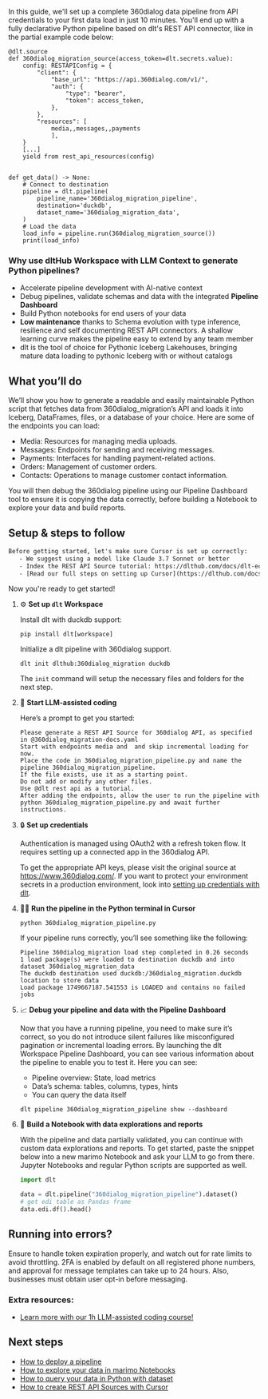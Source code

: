 In this guide, we'll set up a complete 360dialog data pipeline from API credentials to your first data load in just 10 minutes. You'll end up with a fully declarative Python pipeline based on dlt's REST API connector, like in the partial example code below:

```python-outcome
@dlt.source
def 360dialog_migration_source(access_token=dlt.secrets.value):
    config: RESTAPIConfig = {
        "client": {
            "base_url": "https://api.360dialog.com/v1/",
            "auth": {
                "type": "bearer",
                "token": access_token,
            },
        },
        "resources": [
            media,,messages,,payments
            ],
    }
    [...]
    yield from rest_api_resources(config)


def get_data() -> None:
    # Connect to destination
    pipeline = dlt.pipeline(
        pipeline_name='360dialog_migration_pipeline',
        destination='duckdb',
        dataset_name='360dialog_migration_data', 
    )
    # Load the data
    load_info = pipeline.run(360dialog_migration_source())
    print(load_info) 
```

### Why use dltHub Workspace with LLM Context to generate Python pipelines?

- Accelerate pipeline development with AI-native context
- Debug pipelines, validate schemas and data with the integrated **Pipeline Dashboard**
- Build Python notebooks for end users of your data
- **Low maintenance** thanks to Schema evolution with type inference, resilience and self documenting REST API connectors. A shallow learning curve makes the pipeline easy to extend by any team member
- dlt is the tool of choice for Pythonic Iceberg Lakehouses, bringing mature data loading to pythonic Iceberg with or without catalogs

## What you’ll do

We’ll show you how to generate a readable and easily maintainable Python script that fetches data from 360dialog_migration’s API and loads it into Iceberg, DataFrames, files, or a database of your choice. Here are some of the endpoints you can load:

- Media: Resources for managing media uploads.
- Messages: Endpoints for sending and receiving messages.
- Payments: Interfaces for handling payment-related actions.
- Orders: Management of customer orders.
- Contacts: Operations to manage customer contact information.

You will then debug the 360dialog pipeline using our Pipeline Dashboard tool to ensure it is copying the data correctly, before building a Notebook to explore your data and build reports.

## Setup & steps to follow

```default
Before getting started, let's make sure Cursor is set up correctly:
   - We suggest using a model like Claude 3.7 Sonnet or better
   - Index the REST API Source tutorial: https://dlthub.com/docs/dlt-ecosystem/verified-sources/rest_api/ and add it to context as **@dlt rest api**
   - [Read our full steps on setting up Cursor](https://dlthub.com/docs/dlt-ecosystem/llm-tooling/cursor-restapi#23-configuring-cursor-with-documentation)
```

Now you're ready to get started!

1. ⚙️ **Set up `dlt` Workspace**
    
    Install dlt with duckdb support:
    ```shell
    pip install dlt[workspace]
    ```

    Initialize a dlt pipeline with 360dialog support.
    ```shell
    dlt init dlthub:360dialog_migration duckdb
    ```

    The `init` command will setup the necessary files and folders for the next step.
    
2. 🤠 **Start LLM-assisted coding**
    
    Here’s a prompt to get you started:
    
    ```prompt
    Please generate a REST API Source for 360dialog API, as specified in @360dialog_migration-docs.yaml 
    Start with endpoints media and  and skip incremental loading for now. 
    Place the code in 360dialog_migration_pipeline.py and name the pipeline 360dialog_migration_pipeline. 
    If the file exists, use it as a starting point. 
    Do not add or modify any other files. 
    Use @dlt rest api as a tutorial. 
    After adding the endpoints, allow the user to run the pipeline with python 360dialog_migration_pipeline.py and await further instructions.
    ```

    
3. 🔒 **Set up credentials** 
    
    Authentication is managed using OAuth2 with a refresh token flow. It requires setting up a connected app in the 360dialog API.
    
    To get the appropriate API keys, please visit the original source at https://www.360dialog.com/.
    If you want to protect your environment secrets in a production environment, look into [setting up credentials with dlt](https://dlthub.com/docs/walkthroughs/add_credentials).
    
4. 🏃‍♀️ **Run the pipeline in the Python terminal in Cursor**
    
    ```shell
    python 360dialog_migration_pipeline.py
    ```
    
    If your pipeline runs correctly, you’ll see something like the following:
    
    ```shell
    Pipeline 360dialog_migration load step completed in 0.26 seconds
    1 load package(s) were loaded to destination duckdb and into dataset 360dialog_migration_data
    The duckdb destination used duckdb:/360dialog_migration.duckdb location to store data
    Load package 1749667187.541553 is LOADED and contains no failed jobs
    ```
    
5. 📈 **Debug your pipeline and data with the Pipeline Dashboard**

    Now that you have a running pipeline, you need to make sure it’s correct, so you do not introduce silent failures like misconfigured pagination or incremental loading errors. By launching the dlt Workspace Pipeline Dashboard, you can see various information about the pipeline to enable you to test it. Here you can see:
    - Pipeline overview: State, load metrics
    - Data’s schema: tables, columns, types, hints
    - You can query the data itself
    
    ```shell
    dlt pipeline 360dialog_migration_pipeline show --dashboard
    ```
    
6. 🐍 **Build a Notebook with data explorations and reports**

    With the pipeline and data partially validated, you can continue with custom data explorations and reports. To get started, paste the snippet below into a new marimo Notebook and ask your LLM to go from there. Jupyter Notebooks and regular Python scripts are supported as well.

    
    ```python
    import dlt

   data = dlt.pipeline("360dialog_migration_pipeline").dataset()
   # get edi table as Pandas frame
   data.edi.df().head()
    ```

## Running into errors?

Ensure to handle token expiration properly, and watch out for rate limits to avoid throttling. 2FA is enabled by default on all registered phone numbers, and approval for message templates can take up to 24 hours. Also, businesses must obtain user opt-in before messaging.

### Extra resources:

- [Learn more with our 1h LLM-assisted coding course!](https://www.youtube.com/watch?v=GGid70rnJuM)

## Next steps

- [How to deploy a pipeline](https://dlthub.com/docs/walkthroughs/deploy-a-pipeline)
- [How to explore your data in marimo Notebooks](https://dlthub.com/docs/general-usage/dataset-access/marimo)
- [How to query your data in Python with dataset](https://dlthub.com/docs/general-usage/dataset-access/dataset)
- [How to create REST API Sources with Cursor](https://dlthub.com/docs/dlt-ecosystem/llm-tooling/cursor-restapi)